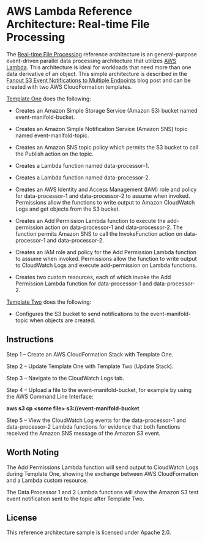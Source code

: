# AWS Lambda Reference Architecture: Real-time File Processing

The [Real-time File Processing](https://s3.amazonaws.com/awslambda-reference-architectures/file-processing/lambda-refarch-fileprocessing.pdf) reference architecture is an general-purpose event-driven parallel data processing architecture that utilizes [AWS Lambda](https://aws.amazon.com/lambda). This architecture is ideal for workloads that need more than one data derivative of an object. This simple architecture is described in the [Fanout S3 Event Notifications to
Multiple
Endpoints](https://aws.amazon.com/blogs/compute/fanout-s3-event-notifications-to-multiple-endpoints/) blog post and can be created with two AWS CloudFormation templates.

[Template
One](https://s3.amazonaws.com/awslambda-reference-architectures/file-processing/lambda_file_processing.template)
does the following:

-   Creates an Amazon Simple Storage Service (Amazon S3) bucket named event-manifold-bucket.

-   Creates an Amazon Simple Notification Service (Amazon SNS) topic named event-manifold-topic.

-   Creates an Amazon SNS topic policy which permits the S3 bucket to call the
    Publish action on the topic.

-   Creates a Lambda function named data-processor-1.

-   Creates a Lambda function named data-processor-2.

-   Creates an AWS Identity and Access Management (IAM) role and policy for data-processor-1 and data-processor-2 to assume when invoked. Permissions allow the
    functions to write output to Amazon CloudWatch Logs and get objects from
    the S3 bucket.

-   Creates an Add Permission Lambda function to execute the
    add-permission action on data-processor-1 and data-processor-2.
    The function permits Amazon SNS to call the InvokeFunction action on
    data-processor-1 and data-processor-2.

-   Creates an IAM role and policy for the Add Permission Lambda
    function to assume when invoked. Permissions allow the function to
    write output to CloudWatch Logs and execute add-permission on
    Lambda functions.

-   Creates two custom resources, each of which invoke the Add
    Permission Lambda function for data-processor-1 and data-processor-2.

[Template
Two](https://s3.amazonaws.com/awslambda-reference-architectures/file-processing/lambda_file_processing_update.template)
does the following:

-   Configures the S3 bucket to send notifications to the
    event-manifold-topic when objects are created.

## Instructions

Step 1 – Create an AWS CloudFormation Stack with Template One.

Step 2 – Update Template One with Template Two (Update Stack).

Step 3 – Navigate to the CloudWatch Logs tab.

Step 4 – Upload a file to the event-manifold-bucket, for example by using the AWS
Command Line Interface:

**aws s3 cp &lt;some file&gt; s3://event-manifold-bucket**

Step 5 – View the CloudWatch Log events for the data-processor-1 and
data-processor-2 Lambda functions for evidence that both functions
received the Amazon SNS message of the Amazon S3 event.

## Worth Noting

The Add Permissions Lambda function will send output to CloudWatch Logs
during Template One, showing the exchange between AWS CloudFormation and a
Lambda custom resource.

The Data Processor 1 and 2 Lambda functions will show the Amazon S3 test event
notification sent to the topic after Template Two.

## License

This reference architecture sample is licensed under Apache 2.0.
